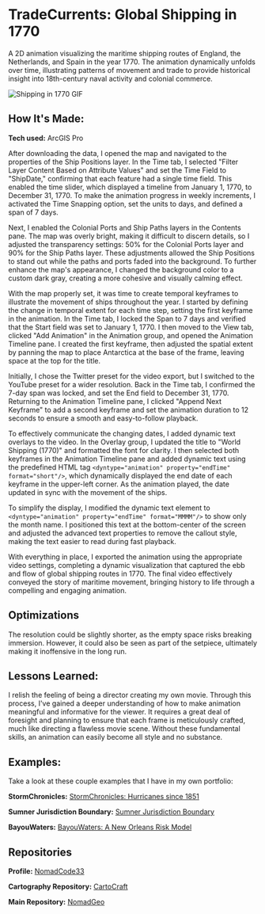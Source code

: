 # TradeCurrents: Global Shipping in 1770
A 2D animation visualizing the maritime shipping routes of England, the Netherlands, and Spain in the year 1770. The animation dynamically unfolds over time, illustrating patterns of movement and trade to provide historical insight into 18th-century naval activity and colonial commerce.

<img src="./ShippingIn1770_gif_640x720p(3).gif" img alt = "Shipping in 1770 GIF"/>

## How It's Made:

**Tech used:** ArcGIS Pro

After downloading the data, I opened the map and navigated to the properties of the Ship Positions layer. In the Time tab, I selected "Filter Layer Content Based on Attribute Values" and set the Time Field to "ShipDate," confirming that each feature had a single time field. This enabled the time slider, which displayed a timeline from January 1, 1770, to December 31, 1770. To make the animation progress in weekly increments, I activated the Time Snapping option, set the units to days, and defined a span of 7 days.

Next, I enabled the Colonial Ports and Ship Paths layers in the Contents pane. The map was overly bright, making it difficult to discern details, so I adjusted the transparency settings: 50% for the Colonial Ports layer and 90% for the Ship Paths layer. These adjustments allowed the Ship Positions to stand out while the paths and ports faded into the background. To further enhance the map's appearance, I changed the background color to a custom dark gray, creating a more cohesive and visually calming effect.

With the map properly set, it was time to create temporal keyframes to illustrate the movement of ships throughout the year. I started by defining the change in temporal extent for each time step, setting the first keyframe in the animation. In the Time tab, I locked the Span to 7 days and verified that the Start field was set to January 1, 1770. I then moved to the View tab, clicked "Add Animation" in the Animation group, and opened the Animation Timeline pane. I created the first keyframe, then adjusted the spatial extent by panning the map to place Antarctica at the base of the frame, leaving space at the top for the title.

Initially, I chose the Twitter preset for the video export, but I switched to the YouTube preset for a wider resolution. Back in the Time tab, I confirmed the 7-day span was locked, and set the End field to December 31, 1770. Returning to the Animation Timeline pane, I clicked "Append Next Keyframe" to add a second keyframe and set the animation duration to 12 seconds to ensure a smooth and easy-to-follow playback.

To effectively communicate the changing dates, I added dynamic text overlays to the video. In the Overlay group, I updated the title to "World Shipping (1770)" and formatted the font for clarity. I then selected both keyframes in the Animation Timeline pane and added dynamic text using the predefined HTML tag `<dyntype="animation" property="endTime" format="short"/>`, which dynamically displayed the end date of each keyframe in the upper-left corner. As the animation played, the date updated in sync with the movement of the ships.

To simplify the display, I modified the dynamic text element to `<dyntype="animation" property="endTime" format="MMMM"/>` to show only the month name. I positioned this text at the bottom-center of the screen and adjusted the advanced text properties to remove the callout style, making the text easier to read during fast playback.

With everything in place, I exported the animation using the appropriate video settings, completing a dynamic visualization that captured the ebb and flow of global shipping routes in 1770. The final video effectively conveyed the story of maritime movement, bringing history to life through a compelling and engaging animation.

## Optimizations

The resolution could be slightly shorter, as the empty space risks breaking immersion. However, it could also be seen as part of the setpiece, ultimately making it inoffensive in the long run.

## Lessons Learned:

I relish the feeling of being a director creating my own movie. Through this process, I've gained a deeper understanding of how to make animation meaningful and informative for the viewer. It requires a great deal of foresight and planning to ensure that each frame is meticulously crafted, much like directing a flawless movie scene. Without these fundamental skills, an animation can easily become all style and no substance.

## Examples:
Take a look at these couple examples that I have in my own portfolio:

**StormChronicles:** [StormChronicles: Hurricanes since 1851](https://github.com/NomadCode33/NomadGeo/tree/main/CartoCraft/StormChronicles) 

**Sumner Jurisdiction Boundary:** [Sumner Jurisdiction Boundary](https://github.com/NomadCode33/NomadGeo/tree/main/Furtado-Associates-Projects/Sumner%20Jurisdiction%20Boundary)

**BayouWaters:** [BayouWaters: A New Orleans Risk Model](https://github.com/NomadCode33/NomadGeo/tree/main/BayouWaters)

## Repositories
**Profile:** [NomadCode33](https://github.com/NomadCode33)

**Cartography Repository:** [CartoCraft](https://github.com/NomadCode33/NomadGeo/tree/main/CartoCraft)

**Main Repository:** [NomadGeo](https://github.com/NomadCode33/NomadGeo)